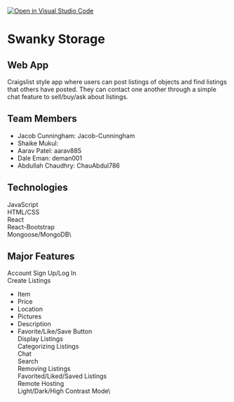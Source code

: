 [![Open in Visual Studio Code](https://classroom.github.com/assets/open-in-vscode-718a45dd9cf7e7f842a935f5ebbe5719a5e09af4491e668f4dbf3b35d5cca122.svg)](https://classroom.github.com/online_ide?assignment_repo_id=11509567&assignment_repo_type=AssignmentRepo)
# Swanky Storage
## Web App
Craigslist style app where users can post listings of objects and find listings that others have posted. They can contact one another through a simple chat feature to sell/buy/ask about listings. 
## Team Members
- Jacob Cunningham: Jacob-Cunningham
- Shaike Mukul: 
- Aarav Patel: aarav885
- Dale Eman: deman001
- Abdullah Chaudhry: ChauAbdul786
## Technologies
JavaScript\
HTML/CSS\
React \
React-Bootstrap\
Mongoose/MongoDB\
## Major Features
Account Sign Up/Log In\
Create Listings
  - Item
  - Price
  - Location
  - Pictures
  - Description
  - Favorite/Like/Save Button\
Display Listings\
Categorizing Listings\
Chat\
Search\
Removing Listings\
Favorited/Liked/Saved Listings \
Remote Hosting\
Light/Dark/High Contrast Mode\
